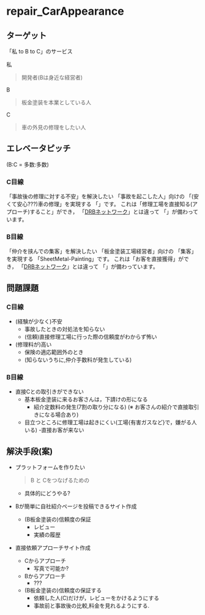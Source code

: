 # repair_CarAppearance

## ターゲット
「私 to B to C」のサービス

私
> 開発者(Bは身近な経営者)

B
> 板金塗装を本業としている人

C
> 車の外見の修理をしたい人

## エレベータピッチ
(B:C = 多数:多数)

### C目線
「事故後の修理に対する不安」を解決したい
「事故を起こした人」向けの
「(安くて安心???)車の修理」を実現する
「」です。
これは「修理工場を直接知る(アプローチ)すること」ができ，
「[DRBネットワーク](https://www.5552.co.jp/pg/cmp_basicpolicy.php)」とは違って
「」が備わっています。

### B目線
「仲介を挟んでの集客」を解決したい
「板金塗装工場経営者」向けの
「集客」を実現する
「SheetMetal-Painting」です。
これは「お客を直接獲得」ができ，
「[DRBネットワーク](https://www.5552.co.jp/pg/cmp_basicpolicy.php)」とは違って
「」が備わっています。


## 問題課題
### C目線
- (経験が少なく)不安
	- 事故したときの対処法を知らない
	- (信頼)直接修理工場に行った際の信頼度がわからず怖い
- (修理料が)高い
	- 保険の適応範囲外のとき
	- (知らないうちに,仲介手数料が発生している)
### B目線
- 直接Cとの取引きができない
	- 基本板金塗装に来るお客さんは，下請けの形になる
		- 紹介定数料の発生(7割の取り分になる)
		  (※ お客さんの紹介で直接取引きになる場合あり)
	- 目立つところに修理工場は起きにくい(工場{有害ガスなど}で，嫌がる人いる)
		-直接お客が来ない

## 解決手段(案)
- プラットフォームを作りたい
	> B と Cをつなげるための
	- 具体的にどうやる?

- Bが簡単に自社紹介ページを投稿できるサイト作成
	- (B板金塗装の)信頼度の保証
		- レビュー
		- 実績の履歴
- 直接依頼アプローチサイト作成
	- Cからアプローチ
		- 写真で可能か?
	- Bからアプローチ
		- ???
	-  (B板金塗装の)信頼度の保証する
		- 依頼した人(C)だけが，レビューをかけるようにする
		- 事故前と事故後の比較,料金を見れるようにする.
